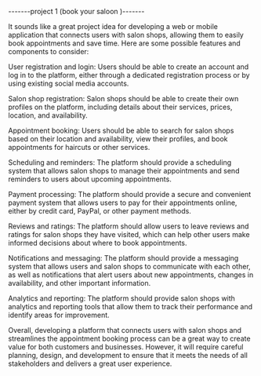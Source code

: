 -------project 1 (book your saloon )-------

It sounds like a great project idea for developing a web or mobile application that connects users with salon shops, allowing them to easily book appointments and save time. Here are some possible features and components to consider:

User registration and login: Users should be able to create an account and log in to the platform, either through a dedicated registration process or by using existing social media accounts.

Salon shop registration: Salon shops should be able to create their own profiles on the platform, including details about their services, prices, location, and availability.

Appointment booking: Users should be able to search for salon shops based on their location and availability, view their profiles, and book appointments for haircuts or other services.

Scheduling and reminders: The platform should provide a scheduling system that allows salon shops to manage their appointments and send reminders to users about upcoming appointments.

Payment processing: The platform should provide a secure and convenient payment system that allows users to pay for their appointments online, either by credit card, PayPal, or other payment methods.

Reviews and ratings: The platform should allow users to leave reviews and ratings for salon shops they have visited, which can help other users make informed decisions about where to book appointments.

Notifications and messaging: The platform should provide a messaging system that allows users and salon shops to communicate with each other, as well as notifications that alert users about new appointments, changes in availability, and other important information.

Analytics and reporting: The platform should provide salon shops with analytics and reporting tools that allow them to track their performance and identify areas for improvement.

Overall, developing a platform that connects users with salon shops and streamlines the appointment booking process can be a great way to create value for both customers and businesses. However, it will require careful planning, design, and development to ensure that it meets the needs of all stakeholders and delivers a great user experience.
